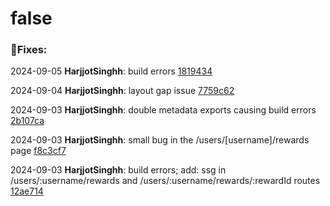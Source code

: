 <!-- @2024-09-05T14:44:00+05:30
@ LATEST-VERSION(DONT REMOVE THIS LINE)-->
# false 

### 🐛**Fixes**:

2024-09-05 **HarjjotSinghh**: build errors [1819434](https://github.com/avocodos/avocados/commits/1819434)

2024-09-04 **HarjjotSinghh**: layout gap issue [7759c62](https://github.com/avocodos/avocados/commits/7759c62)

2024-09-03 **HarjjotSinghh**: double metadata exports causing build errors [2b107ca](https://github.com/avocodos/avocados/commits/2b107ca)

2024-09-03 **HarjjotSinghh**: small bug in the /users/[username]/rewards page [f8c3cf7](https://github.com/avocodos/avocados/commits/f8c3cf7)

2024-09-03 **HarjjotSinghh**: build errors; add: ssg in /users/:username/rewards and /users/:username/rewards/:rewardId routes [12ae714](https://github.com/avocodos/avocados/commits/12ae714)
